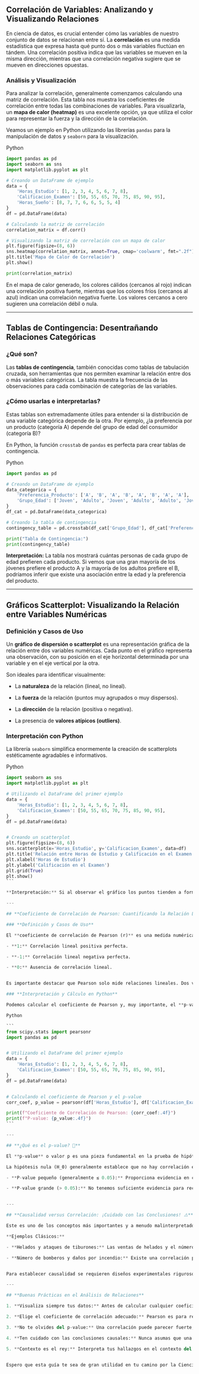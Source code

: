 ## **Correlación de Variables: Analizando y Visualizando Relaciones**

En ciencia de datos, es crucial entender cómo las variables de nuestro conjunto de datos se relacionan entre sí. La **correlación** es una medida estadística que expresa hasta qué punto dos o más variables fluctúan en tándem. Una correlación positiva indica que las variables se mueven en la misma dirección, mientras que una correlación negativa sugiere que se mueven en direcciones opuestas.

### **Análisis y Visualización**

Para analizar la correlación, generalmente comenzamos calculando una matriz de correlación. Esta tabla nos muestra los coeficientes de correlación entre todas las combinaciones de variables. Para visualizarla, un **mapa de calor (heatmap)** es una excelente opción, ya que utiliza el color para representar la fuerza y la dirección de la correlación.

Veamos un ejemplo en Python utilizando las librerías `pandas` para la manipulación de datos y `seaborn` para la visualización.

Python

```PYTHON
import pandas as pd
import seaborn as sns
import matplotlib.pyplot as plt

# Creando un DataFrame de ejemplo
data = {
    'Horas_Estudio': [1, 2, 3, 4, 5, 6, 7, 8],
    'Calificacion_Examen': [50, 55, 65, 70, 75, 85, 90, 95],
    'Horas_Sueño': [8, 7, 7, 6, 6, 5, 5, 4]
}
df = pd.DataFrame(data)

# Calculando la matriz de correlación
correlation_matrix = df.corr()

# Visualizando la matriz de correlación con un mapa de calor
plt.figure(figsize=(8, 6))
sns.heatmap(correlation_matrix, annot=True, cmap='coolwarm', fmt=".2f")
plt.title('Mapa de Calor de Correlación')
plt.show()

print(correlation_matrix)

```

En el mapa de calor generado, los colores cálidos (cercanos al rojo) indican una correlación positiva fuerte, mientras que los colores fríos (cercanos al azul) indican una correlación negativa fuerte. Los valores cercanos a cero sugieren una correlación débil o nula.

---

## **Tablas de Contingencia: Desentrañando Relaciones Categóricas**

### **¿Qué son?**

Las **tablas de contingencia**, también conocidas como tablas de tabulación cruzada, son herramientas que nos permiten examinar la relación entre dos o más variables categóricas. La tabla muestra la frecuencia de las observaciones para cada combinación de categorías de las variables.

### **¿Cómo usarlas e interpretarlas?**

Estas tablas son extremadamente útiles para entender si la distribución de una variable categórica depende de la otra. Por ejemplo, ¿la preferencia por un producto (categoría A) depende del grupo de edad del consumidor (categoría B)?

En Python, la función `crosstab` de `pandas` es perfecta para crear tablas de contingencia.

Python

```PYTHON
import pandas as pd

# Creando un DataFrame de ejemplo
data_categorica = {
    'Preferencia_Producto': ['A', 'B', 'A', 'B', 'A', 'B', 'A', 'A'],
    'Grupo_Edad': ['Joven', 'Adulto', 'Joven', 'Adulto', 'Adulto', 'Joven', 'Joven', 'Adulto']
}
df_cat = pd.DataFrame(data_categorica)

# Creando la tabla de contingencia
contingency_table = pd.crosstab(df_cat['Grupo_Edad'], df_cat['Preferencia_Producto'])

print("Tabla de Contingencia:")
print(contingency_table)
```

**Interpretación:** La tabla nos mostrará cuántas personas de cada grupo de edad prefieren cada producto. Si vemos que una gran mayoría de los jóvenes prefiere el producto A y la mayoría de los adultos prefiere el B, podríamos inferir que existe una asociación entre la edad y la preferencia del producto.

---

## **Gráficos Scatterplot: Visualizando la Relación entre Variables Numéricas**

### **Definición y Casos de Uso**

Un **gráfico de dispersión o scatterplot** es una representación gráfica de la relación entre dos variables numéricas. Cada punto en el gráfico representa una observación, con su posición en el eje horizontal determinada por una variable y en el eje vertical por la otra.

Son ideales para identificar visualmente:

- La **naturaleza** de la relación (lineal, no lineal).

- La **fuerza** de la relación (puntos muy agrupados o muy dispersos).

- La **dirección** de la relación (positiva o negativa).

- La presencia de **valores atípicos (outliers)**.


### **Interpretación con Python**

La librería `seaborn` simplifica enormemente la creación de scatterplots estéticamente agradables e informativos.

Python

``````PYTHON
import seaborn as sns
import matplotlib.pyplot as plt

# Utilizando el DataFrame del primer ejemplo
data = {
    'Horas_Estudio': [1, 2, 3, 4, 5, 6, 7, 8],
    'Calificacion_Examen': [50, 55, 65, 70, 75, 85, 90, 95],
}
df = pd.DataFrame(data)


# Creando un scatterplot
plt.figure(figsize=(8, 6))
sns.scatterplot(x='Horas_Estudio', y='Calificacion_Examen', data=df)
plt.title('Relación entre Horas de Estudio y Calificación en el Examen')
plt.xlabel('Horas de Estudio')
plt.ylabel('Calificación en el Examen')
plt.grid(True)
plt.show()
```

**Interpretación:** Si al observar el gráfico los puntos tienden a formar una línea ascendente, indica una correlación positiva. Si forman una línea descendente, la correlación es negativa. Si los puntos están dispersos sin un patrón claro, probablemente no haya una correlación lineal.

---

## **Coeficiente de Correlación de Pearson: Cuantificando la Relación Lineal**

### **Definición y Casos de Uso**

El **coeficiente de correlación de Pearson (r)** es una medida numérica que cuantifica la fuerza y la dirección de la **relación lineal** entre dos variables continuas. Su valor varía entre -1 y 1:

- **1:** Correlación lineal positiva perfecta.

- **-1:** Correlación lineal negativa perfecta.

- **0:** Ausencia de correlación lineal.


Es importante destacar que Pearson solo mide relaciones lineales. Dos variables podrían tener una fuerte relación no lineal y aun así tener un coeficiente de Pearson cercano a cero.

### **Interpretación y Cálculo en Python**

Podemos calcular el coeficiente de Pearson y, muy importante, el **p-value** asociado utilizando la librería `scipy`.

Python

```
from scipy.stats import pearsonr
import pandas as pd


# Utilizando el DataFrame del primer ejemplo
data = {
    'Horas_Estudio': [1, 2, 3, 4, 5, 6, 7, 8],
    'Calificacion_Examen': [50, 55, 65, 70, 75, 85, 90, 95],
}
df = pd.DataFrame(data)


# Calculando el coeficiente de Pearson y el p-value
corr_coef, p_value = pearsonr(df['Horas_Estudio'], df['Calificacion_Examen'])

print(f"Coeficiente de Correlación de Pearson: {corr_coef:.4f}")
print(f"P-value: {p_value:.4f}")
```

---

## **¿Qué es el p-value? 🤔**

El **p-value** o valor p es una pieza fundamental en la prueba de hipótesis. En el contexto de la correlación, nos ayuda a determinar si la correlación que observamos en nuestra muestra de datos es estadísticamente significativa o si podría haber ocurrido por puro azar.

La hipótesis nula (H_0) generalmente establece que no hay correlación entre las variables en la población.

- **P-value pequeño (generalmente ≤ 0.05):** Proporciona evidencia en contra de la hipótesis nula. Podemos concluir que es probable que exista una correlación real en la población.

- **P-value grande (> 0.05):** No tenemos suficiente evidencia para rechazar la hipótesis nula. La correlación observada podría ser producto del azar.


---

## **Causalidad versus Correlación: ¡Cuidado con las Conclusiones! ⚠️**

Este es uno de los conceptos más importantes y a menudo malinterpretados. **Correlación no implica causalidad**. Que dos variables estén correlacionadas no significa que una cause la otra.

**Ejemplos Clásicos:**

- **Helados y ataques de tiburones:** Las ventas de helados y el número de ataques de tiburones están positivamente correlacionados. ¿Comer helado provoca ataques de tiburones? No. La variable oculta (o de confusión) es el **clima cálido**. En verano, más gente compra helados y más gente se baña en el mar, lo que aumenta la probabilidad de encuentros con tiburones.

- **Número de bomberos y daños por incendio:** Existe una correlación positiva entre el número de bomberos que acuden a un incendio y la cantidad de daños materiales. ¿Los bomberos causan más daños? Por supuesto que no. La magnitud del incendio es la causa subyacente que determina tanto la cantidad de bomberos necesarios como la extensión de los daños.


Para establecer causalidad se requieren diseños experimentales rigurosos (como los test A/B) o métodos de inferencia causal más avanzados, no solo la observación de una correlación.

---

## **Buenas Prácticas en el Análisis de Relaciones**

1. **Visualiza siempre tus datos:** Antes de calcular cualquier coeficiente, crea un scatterplot. Esto te ayudará a identificar la naturaleza de la relación y posibles outliers.

2. **Elige el coeficiente de correlación adecuado:** Pearson es para relaciones lineales. Si la relación no es lineal, considera alternativas como el coeficiente de Spearman.

3. **No te olvides del p-value:** Una correlación puede parecer fuerte, pero si el p-value es alto, podría no ser estadísticamente significativa.

4. **Ten cuidado con las conclusiones causales:** Nunca asumas que una correlación implica una causa. Busca siempre posibles variables de confusión.

5. **Contexto es el rey:** Interpreta tus hallazgos en el contexto del problema que estás tratando de resolver. Una correlación de 0.4 puede ser muy importante en un campo y despreciable en otro.


Espero que esta guía te sea de gran utilidad en tu camino por la Ciencia de Datos. ¡Sigue explorando y aprendiendo! 👨‍🏫💡
